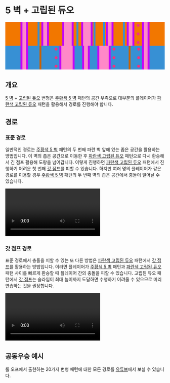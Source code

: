 # 5 벽 + 고립된 듀오

![5 Waller + Isolated Duo](../images/variations/5-waller-isolated-duo.jpg)

## 개요

[5 벽](../rolls/5-waller.md) + [고립된 듀오](../rolls/isolated-duo.md#파란색-롤) 변형은 [주황색 5 벽](../rolls/5-waller.md) 패턴의 공간 부족으로 대부분의 플레이어가 [파란색 고립된 듀오](../rolls/isolated-duo.md#파란색-롤) 패턴을 활용해서 경로를 진행해야 합니다.

## 경로

### 표준 경로

일반적인 경로는 [주황색 5 벽](../rolls/5-waller.md) 패턴의 두 번째 파란 벽 앞에 있는 좁은 공간을 활용하는 방법입니다. 이 벽의 좁은 공간으로 이동한 후 [파란색 고립된 듀오](../rolls/isolated-duo.md#파란색-롤) 패턴으로 다시 환승해서 긴 점프 활용해 도랑을 넘어갑니다. 이렇게 진행하면 [파란색 고립된 듀오](../rolls/isolated-duo.md#파란색-롤) 패턴에서 진행하기 어려운 첫 번째 [갓 점프](../advanced/isolated-duo-god-jumps.md)를 피할 수 있습니다. 하지만 여러 명의 플레이어가 같은 경로를 이용할 경우 [주황색 5 벽](../rolls/5-waller.md) 패턴의 두 번째 벽의 좁은 공간에서 충돌이 일어날 수 있습니다.

<video controls>
  <source src="../../images/variations/5-waller-isolated-duo-standard-path.mp4" type="video/mp4">
</video>

### 갓 점프 경로

표준 경로에서 충돌을 피할 수 있는 또 다른 방법은 [파란색 고립된 듀오](../rolls/isolated-duo.md#파란색-롤) 패턴에서 [갓 점프](../advanced/isolated-duo-god-jumps.md)를 활용하는 방법입니다. 이러면 플레이어가 [주황색 5 벽](../rolls/5-waller.md) 패턴과 [파란색 고립된 듀오](../rolls/isolated-duo.md#파란색-롤) 패턴 사이를 빠르게 환승할 때 플레이어 간의 충돌을 피할 수 있습니다. 고립된 듀오 패턴에서 [갓 점프](../advanced/isolated-duo-god-jumps.md)는 슬라임이 최대 높이까지 도달하면 수행하기 어려울 수 있으므로 미리 연습하는 것을 권장합니다.

<video controls>
  <source src="../../images/variations/5-waller-isolated-duo-god-jump-path.mp4" type="video/mp4">
</video>

## 공동우승 예시

롤 오프에서 출현하는 20가지 변형 패턴에 대한 모든 경로를 [유튜브](https://www.youtube.com/playlist?list=PLG_QNSp9ZgJLWYSNl4vY26VJCZeOQHO1F)에서 보실 수 있습니다.

